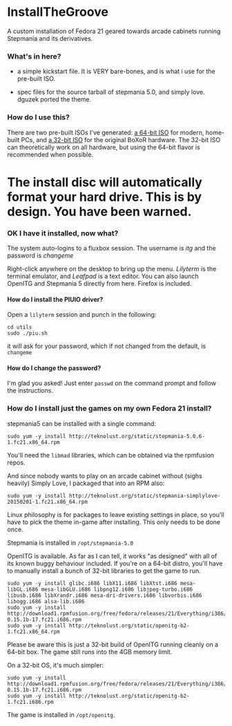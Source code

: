 # InstallTheGroove
A custom installation of Fedora 21 geared towards arcade cabinets running Stepmania and its derivatives.

### What's in here?
- a simple kickstart file. It is VERY bare-bones, and is what i use for the pre-built ISO.

- spec files for the source tarball of stepmania 5.0, and simply love. dguzek ported the theme.

### How do I use this?

There are two pre-built ISOs I've generated: [a 64-bit ISO](http://sherl0k.bemaniso.ws/InstallTheGroove.iso) for modern, home-built PCs, and [a 32-bit ISO](http://sherl0k.bemaniso.ws/InstallTheGroove-i686.iso) for the original BoXoR hardware. The 32-bit ISO can theoretically work on all hardware, but using the 64-bit flavor is recommended when possible.

# The install disc will automatically format your hard drive. This is by design. You have been warned.

### OK I have it installed, now what?

The system auto-logins to a fluxbox session.
The username is *itg* and the password is *changeme*

Right-click anywhere on the desktop to bring up the menu. *Lilyterm* is the terminal emulator, and *Leafpad* is a text editor. You can also launch OpenITG and Stepmania 5 directly from here. Firefox is included.

#### How do I install the PIUIO driver?
Open a `lilyterm` session and punch in the following:

```
cd utils
sudo ./piu.sh
```

it will ask for your password, which if not changed from the default, is `changeme`

#### How do I change the password?

I'm glad you asked! Just enter `passwd` on the command prompt and follow the instructions.

### How do I install just the games on my own Fedora 21 install?
stepmania5 can be installed with a single command:

`sudo yum -y install http://teknolust.org/static/stepmania-5.0.6-1.fc21.x86_64.rpm`

You'll need the `libmad` libraries, which can be obtained via the rpmfusion repos.

And since nobody wants to play on an arcade cabinet without (sighs heavily) Simply Love, I packaged that into an RPM also:

`sudo yum -y install http://teknolust.org/static/stepmania-simplylove-20150201-1.fc21.x86_64.rpm`

Linux philosophy is for packages to leave existing settings in place, so you'll have to pick the theme in-game after installing. This only needs to be done once.

Stepmania is installed in `/opt/stepmania-5.0`

OpenITG is available. As far as I can tell, it works "as designed" with all of its known buggy behaviour included. If you're on a 64-bit distro, you'll have to manually install a bunch of 32-bit libraries to get the game to run.

```
sudo yum -y install glibc.i686 libX11.i686 libXtst.i686 mesa-libGL.i686 mesa-libGLU.i686 libpng12.i686 libjpeg-turbo.i686 libusb.i686 libXrandr.i686 mesa-dri-drivers.i686 libvorbis.i686 libogg.i686 alsa-lib.i686
sudo yum -y install http://download1.rpmfusion.org/free/fedora/releases/21/Everything/i386/os/libmad-0.15.1b-17.fc21.i686.rpm
sudo yum -y install http://teknolust.org/static/openitg-b2-1.fc21.x86_64.rpm
```

Please be aware this is just a 32-bit build of OpenITG running cleanly on a 64-bit box. The game still runs into the 4GB memory limit.

On a 32-bit OS, it's much simpler:

```
sudo yum -y install http://download1.rpmfusion.org/free/fedora/releases/21/Everything/i386/os/libmad-0.15.1b-17.fc21.i686.rpm
sudo yum -y install http://teknolust.org/static/openitg-b2-1.fc21.i686.rpm
```

The game is installed in `/opt/openitg`.
